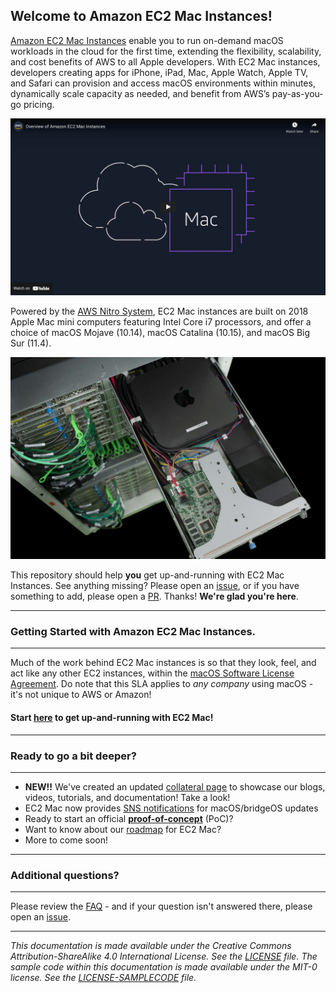 ## **Welcome to Amazon EC2 Mac Instances!**

[Amazon EC2 Mac Instances](https://aws.amazon.com/mac) enable you to run on-demand macOS workloads in the cloud for the first time, extending the flexibility, scalability, and cost benefits of AWS to all Apple developers. With EC2 Mac instances, developers creating apps for iPhone, iPad, Mac, Apple Watch, Apple TV, and Safari can provision and access macOS environments within minutes, dynamically scale capacity as needed, and benefit from AWS’s pay-as-you-go pricing.

<a href="http://www.youtube.com/watch?feature=player_embedded&v=d0FulqrjHkk
" target="_blank"><img src="img/animated_explainer_preview.png" width="800"
alt="YouTube preview of animated Amazon EC2 Mac explainer video"/></a>

Powered by the [AWS Nitro System](https://aws.amazon.com/ec2/nitro/), EC2 Mac instances are built on 2018 Apple Mac mini computers featuring Intel Core i7 processors, and offer a choice of macOS Mojave (10.14), macOS Catalina (10.15), and macOS Big Sur (11.4). 

<img src="img/nitro-mac-full-image.png" width="800" alt="A 2018 Mac Mini inside a rack sled, connected to the AWS Nitro System via Thunderbolt 3">

This repository should help **you** get up-and-running with EC2 Mac Instances. See anything missing? Please open an [issue](https://github.com/aws-samples/amazon-ec2-mac-getting-started/issues/new/choose), or if you have something to add, please open a [PR](https://github.com/aws-samples/amazon-ec2-mac-getting-started/compare). Thanks! **We're glad you're here**.


---
### **Getting Started with Amazon EC2 Mac Instances.**
---

Much of the work behind EC2 Mac instances is so that they look, feel, and act like any other EC2 instances, within the [macOS Software License Agreement](https://www.apple.com/legal/sla/docs/macOSBigSur.pdf). Do note that this SLA applies to *any company* using macOS - it's not unique to AWS or Amazon! 

#### **Start [here](ec2-macos.md) to get up-and-running with EC2 Mac!**

---
### **Ready to go a bit deeper?**
---

* **NEW!!** We've created an updated [collateral page](collateral.md) to showcase our blogs, videos, tutorials, and documentation! Take a look!
* EC2 Mac now provides [SNS notifications](https://docs.aws.amazon.com/AWSEC2/latest/UserGuide/ec2-mac-instances.html#subscribe-notifications) for macOS/bridgeOS updates
* Ready to start an official [**proof-of-concept**](poc.md) (PoC)?
* Want to know about our [roadmap](roadmap.md) for EC2 Mac?
* More to come soon!
 
---
### **Additional questions?**
---

Please review the [FAQ](faq.md) - and if your question isn't answered there, please open an [issue](https://github.com/aws-samples/amazon-ec2-mac-getting-started/issues/new/choose).

---
_This documentation is made available under the Creative Commons Attribution-ShareAlike 4.0 International License. See the [LICENSE](LICENSE) file. The sample code within this documentation is made available under the MIT-0 license. See the [LICENSE-SAMPLECODE](LICENSE-SAMPLECODE) file._
